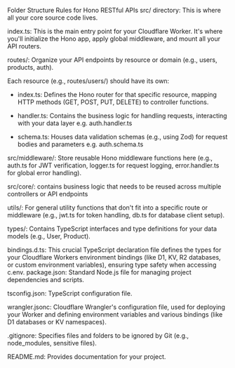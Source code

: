 Folder Structure Rules for Hono RESTful APIs
src/ directory: This is where all your core source code lives.

index.ts: This is the main entry point for your Cloudflare Worker. It's where you'll initialize the Hono app, apply global middleware, and mount all your API routers.

routes/: Organize your API endpoints by resource or domain (e.g., users, products, auth).

Each resource (e.g., routes/users/) should have its own:
- index.ts: Defines the Hono router for that specific resource, mapping HTTP methods (GET, POST, PUT, DELETE) to controller functions.

- handler.ts: Contains the business logic for handling requests, interacting with your data layer e.g. auth.handler.ts

- schema.ts: Houses data validation schemas (e.g., using Zod) for request bodies and parameters e.g. auth.schema.ts

src/middleware/: Store reusable Hono middleware functions here (e.g., auth.ts for JWT verification, logger.ts for request logging, error.handler.ts for global error handling).

src/core/: contains business logic that needs to be reused across multiple controllers or API endpoints

utils/: For general utility functions that don't fit into a specific route or middleware (e.g., jwt.ts for token handling, db.ts for database client setup).

types/: Contains TypeScript interfaces and type definitions for your data models (e.g., User, Product).

bindings.d.ts: This crucial TypeScript declaration file defines the types for your Cloudflare Workers environment bindings (like D1, KV, R2 databases, or custom environment variables), ensuring type safety when accessing c.env.
package.json: Standard Node.js file for managing project dependencies and scripts.

tsconfig.json: TypeScript configuration file.

wrangler.jsonc: Cloudflare Wrangler's configuration file, used for deploying your Worker and defining environment variables and various bindings (like D1 databases or KV namespaces).

.gitignore: Specifies files and folders to be ignored by Git (e.g., node_modules, sensitive files).

README.md: Provides documentation for your project.


